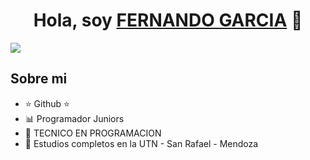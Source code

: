 <div align="center">
<h1 align="center">Hola, soy <a href="FERNANDO GARCIA">FERNANDO GARCIA</a> 👋</h1>
</div>
 <img src="https://media.licdn.com/dms/image/D4D16AQF-IjmNcFYevQ/profile-displaybackgroundimage-shrink_350_1400/0/1697728994279?e=1703116800&v=beta&t=1RFStMw6qDnyvH8aa2-2geNzqTXejkFdcnsEljC1ozY
" />



## Sobre mi

- ⭐ Github ⭐
- 📊 Programador Juniors 
- 📲 TECNICO EN PROGRAMACION
- 📗 Estudios completos en la UTN - San Rafael - Mendoza
